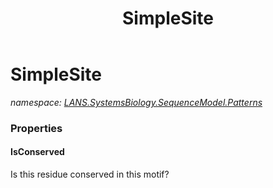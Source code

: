 ﻿---
title: SimpleSite
---

# SimpleSite
_namespace: [LANS.SystemsBiology.SequenceModel.Patterns](N-LANS.SystemsBiology.SequenceModel.Patterns.html)_






### Properties

#### IsConserved
Is this residue conserved in this motif?

